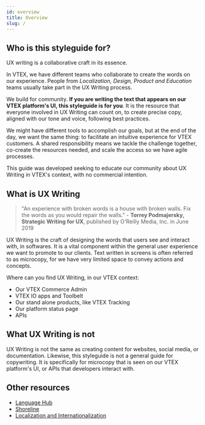 ```yaml
---
id: overview
title: Overview
slug: /
---
```


## Who is this styleguide for?

UX writing is a collaborative craft in its essence.

In VTEX, we have different teams who collaborate to create the words on our experience. People from _Localization, Design, Product and Education_ teams usually take part in the UX Writing process.

We build for community. **If you are writing the text that appears on our VTEX platform's UI, this styleguide is for you**. It is the resource that everyone involved in UX Writing can count on, to create precise copy, aligned with our tone and voice, following best practices.

We might have different tools to accomplish our goals, but at the end of the day, we want the same thing: to facilitate an intuitive experience for VTEX customers. A shared responsibility means we tackle the challenge together, co-create the resources needed, and scale the access so we have agile processes.

This guide was developed seeking to educate our community about UX Writing in VTEX's context, with no commercial intention.

## What is UX Writing

> "An experience with broken words is a house with broken walls. Fix the words as you would repair the walls." - **Torrey Podmajersky, Strategic Writing for UX**, published by O'Reilly Media, Inc. in June 2019

UX Writing is the craft of designing the words that users see and interact with, in softwares. It is a vital component within the general user experience we want to promote to our clients. Text written in screens is often referred to as microcopy, for we have very limited space to convey actions and concepts.

Where can you find UX Writing, in our VTEX context:

- Our VTEX Commerce Admin
- VTEX IO apps and Toolbelt
- Our stand alone products, like VTEX Tracking
- Our platform status page
- APIs

## What UX Writing is not

UX Writing is not the same as creating content for websites, social media, or documentation. Likewise, this styleguide is not a general guide for copywriting. It is specifically for microcopy that is seen on our VTEX platform's UI, or APIs that developers interact with.

## Other resources

- [Language Hub](https://vtex.github.io/Language-Hub/)
- [Shoreline](https://admin-ui.vercel.app/)
- [Localization and Internationalization](https://www.notion.so/Localization-and-Internationalization-28e89c059cfa45649cfe31513ccac34c?pvs=21)
